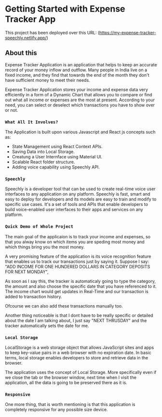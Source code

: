 # Getting Started with Expense Tracker App

This project has been deployed over this URL: (https://my-expense-tracker-speechly.netlify.app/)

## About this

Expense Tracker Application is an application that helps to keep an accurate record of your money inflow and outflow. Many people in India live on a fixed income, and they find that towards the end of the month they don't have sufficient money to meet their needs.

Expense Tracker Application stores your income and expense data very efficiently in a form of a Dynamic Chart that allows you to compare or find out what all income or expenses are the most at present. According to your need, you can select or deselect which transactions you have to show over or not.

### `What All It Involves?`

The Application is built upon various Javascript and React js concepts such as:

- State Management using React Context APIs.
- Saving Data into Local Storage.
- Creatung a User Internface using Material UI.
- Scalable React folder structure.
- Adding voice capability using Speechly API.

### `Speechly`

Speechly is a developer tool that can be used to create real-time voice user interfaces to any application on any platform. Speechly is fast, smart and easy to deploy for developers and its models are easy to train and modify to specific use cases.
It's a set of tools and APIs that enable developers to build voice-enabled user interfaces to their apps and services on any platform.

### `Quick Demo of Whole Project`
 
The main goal of the applicaion is to track your income and expenses, so that you alway know on which items you are speding most money and which things bring you the most money.

A very promising feature of the application is its voice recognition feature that enables us to track our transactions just by saying it. 
Suppose I say: "ADD INCOME FOR ONE HUNDERED DOLLARS IN CATEGORY DEPOSITS FOR NEXT MONDAY",

As soon as I say this, the tracker is automaticaly going to type the category, the amount and also choose the specific date that you have referenced to it.
The income chart would get updates in Real-Time and our transaction is added to transaction history. 

Ofcourse we can also add these transactions manually too.

Another thing noticeable is that I dont have to be really specific or detailed about the date I am talking about, I just say "NEXT THRUSDAY" and the tracker automatically sets the date for me.

### `Local Storage`

LocalStorage is a web storage object that allows JavaScript sites and apps to keep key-value pairs in a web browser with no expiration date. In basic terms, local storage enables developers to store and retrieve data in the browser.

The application uses the concept of Local Storage. More specifically even if we close the tab or the browser window, next time when I visit the application, all the data is going to be preserved there as it is.

### `Responsive`

One more thing, that is worth mentioning is that this application is completely responsive for any possible size device.
